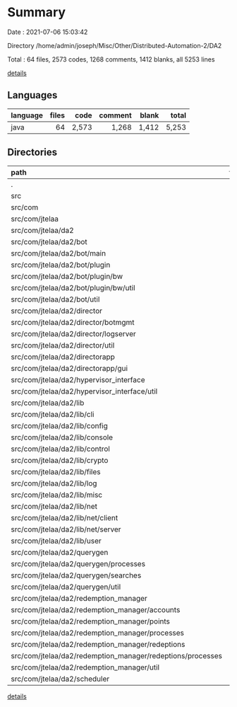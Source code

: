 # Summary

Date : 2021-07-06 15:03:42

Directory /home/admin/joseph/Misc/Other/Distributed-Automation-2/DA2

Total : 64 files,  2573 codes, 1268 comments, 1412 blanks, all 5253 lines

[details](details.md)

## Languages
| language | files | code | comment | blank | total |
| :--- | ---: | ---: | ---: | ---: | ---: |
| java | 64 | 2,573 | 1,268 | 1,412 | 5,253 |

## Directories
| path | files | code | comment | blank | total |
| :--- | ---: | ---: | ---: | ---: | ---: |
| . | 64 | 2,573 | 1,268 | 1,412 | 5,253 |
| src | 64 | 2,573 | 1,268 | 1,412 | 5,253 |
| src/com | 64 | 2,573 | 1,268 | 1,412 | 5,253 |
| src/com/jtelaa | 64 | 2,573 | 1,268 | 1,412 | 5,253 |
| src/com/jtelaa/da2 | 64 | 2,573 | 1,268 | 1,412 | 5,253 |
| src/com/jtelaa/da2/bot | 8 | 318 | 121 | 183 | 622 |
| src/com/jtelaa/da2/bot/main | 1 | 66 | 2 | 26 | 94 |
| src/com/jtelaa/da2/bot/plugin | 5 | 216 | 109 | 132 | 457 |
| src/com/jtelaa/da2/bot/plugin/bw | 5 | 216 | 109 | 132 | 457 |
| src/com/jtelaa/da2/bot/plugin/bw/util | 4 | 193 | 97 | 115 | 405 |
| src/com/jtelaa/da2/bot/util | 2 | 36 | 10 | 25 | 71 |
| src/com/jtelaa/da2/director | 6 | 119 | 42 | 80 | 241 |
| src/com/jtelaa/da2/director/botmgmt | 3 | 89 | 35 | 60 | 184 |
| src/com/jtelaa/da2/director/logserver | 1 | 3 | 2 | 4 | 9 |
| src/com/jtelaa/da2/director/util | 1 | 12 | 0 | 5 | 17 |
| src/com/jtelaa/da2/directorapp | 2 | 70 | 12 | 36 | 118 |
| src/com/jtelaa/da2/directorapp/gui | 1 | 5 | 2 | 7 | 14 |
| src/com/jtelaa/da2/hypervisor_interface | 2 | 26 | 13 | 19 | 58 |
| src/com/jtelaa/da2/hypervisor_interface/util | 1 | 12 | 4 | 8 | 24 |
| src/com/jtelaa/da2/lib | 29 | 1,460 | 900 | 809 | 3,169 |
| src/com/jtelaa/da2/lib/cli | 2 | 143 | 118 | 65 | 326 |
| src/com/jtelaa/da2/lib/config | 1 | 62 | 28 | 40 | 130 |
| src/com/jtelaa/da2/lib/console | 2 | 75 | 74 | 36 | 185 |
| src/com/jtelaa/da2/lib/control | 6 | 289 | 158 | 174 | 621 |
| src/com/jtelaa/da2/lib/crypto | 2 | 144 | 232 | 80 | 456 |
| src/com/jtelaa/da2/lib/files | 2 | 118 | 75 | 73 | 266 |
| src/com/jtelaa/da2/lib/log | 2 | 60 | 42 | 40 | 142 |
| src/com/jtelaa/da2/lib/misc | 1 | 38 | 1 | 20 | 59 |
| src/com/jtelaa/da2/lib/net | 8 | 456 | 125 | 232 | 813 |
| src/com/jtelaa/da2/lib/net/client | 2 | 173 | 56 | 81 | 310 |
| src/com/jtelaa/da2/lib/net/server | 2 | 170 | 49 | 92 | 311 |
| src/com/jtelaa/da2/lib/user | 3 | 75 | 47 | 49 | 171 |
| src/com/jtelaa/da2/querygen | 8 | 267 | 72 | 120 | 459 |
| src/com/jtelaa/da2/querygen/processes | 3 | 108 | 53 | 59 | 220 |
| src/com/jtelaa/da2/querygen/searches | 2 | 96 | 5 | 26 | 127 |
| src/com/jtelaa/da2/querygen/util | 2 | 35 | 8 | 22 | 65 |
| src/com/jtelaa/da2/redemption_manager | 8 | 299 | 99 | 156 | 554 |
| src/com/jtelaa/da2/redemption_manager/accounts | 2 | 169 | 56 | 89 | 314 |
| src/com/jtelaa/da2/redemption_manager/points | 1 | 3 | 0 | 3 | 6 |
| src/com/jtelaa/da2/redemption_manager/processes | 2 | 75 | 25 | 35 | 135 |
| src/com/jtelaa/da2/redemption_manager/redeptions | 1 | 9 | 3 | 6 | 18 |
| src/com/jtelaa/da2/redemption_manager/redeptions/processes | 1 | 9 | 3 | 6 | 18 |
| src/com/jtelaa/da2/redemption_manager/util | 1 | 29 | 6 | 14 | 49 |
| src/com/jtelaa/da2/scheduler | 1 | 14 | 9 | 9 | 32 |

[details](details.md)